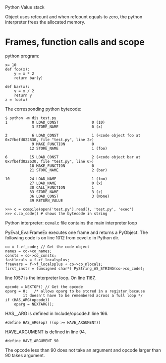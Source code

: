 Python Value stack

Object uses refcount and when refcount equals to zero, the python interpreter 
frees the allocated memory.

# Frames, function calls and scope

python program:

    x= 10
    def foo(x):
        y = x * 2
        return bar(y)

    def bar(x):
        y = x / 2
        return y
    z = foo(x)

The corresponding python bytecode:

    $ python -m dis test.py
    1           0 LOAD_CONST               0 (10)
                3 STORE_NAME               0 (x)

    2           6 LOAD_CONST               1 (<code object foo at 0x7fbefd022830, file "test.py", line 2>)
                9 MAKE_FUNCTION            0
               12 STORE_NAME               1 (foo)

    6          15 LOAD_CONST               2 (<code object bar at 0x7fbefd022630, file "test.py", line 6>)
               18 MAKE_FUNCTION            0
               21 STORE_NAME               2 (bar)

    10         24 LOAD_NAME                1 (foo)
               27 LOAD_NAME                0 (x)
               30 CALL_FUNCTION            1
               33 STORE_NAME               3 (z)
               36 LOAD_CONST               3 (None)
               39 RETURN_VALUE

    >>> c = compile(open('test.py').read(), 'test.py', 'exec')
    >>> c.co_code() # shows the bytecode in string

Python interpreter:
ceval.c file contains the main interpreter loop

PyEval_EvalFrameEx executes one frame and returns a PyObject.
The following code is on line 1012 from cevel.c in Python dir.

    co = f->f_code; // Get the code object
    names = co->co_names;
    consts = co->co_consts;
    fastlocals = f->f_localsplus;
    freevars = f->f_localsplus + co->co_nlocals;
    first_instr = (unsigned char*) PyString_AS_STRING(co->co_code);

line 1057 is the interpreter loop. On line 1167, 

    opcode = NEXTOP() // Get the opcode
    oparg = 0;   /* allows oparg to be stored in a register because
            it doesn't have to be remembered across a full loop */
    if (HAS_ARG(opcode))
        oparg = NEXTARG();

HAS__ARG is defined in Include/opcode.h line 166.

	#define HAS_ARG(op) ((op >= HAVE_ARGUMENT))

HAVE_ARGUMENT is defined in line 94.

	#define HAVE_ARGUMENT 90

The opcode less than 90 does not take an argument and opcode larger than 90
takes argument.


